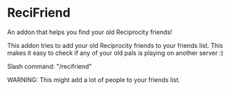 # ReciFriend

An addon that helps you find your old Reciprocity friends!

This addon tries to add your old Reciprocity friends to your friends list. 
This makes it easy to check if any of your old pals is playing on another server :)

Slash command: "/recifriend"

WARNING: This might add a lot of people to your friends list.
